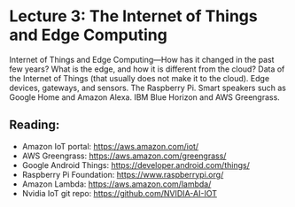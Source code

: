# Lecture 3: The Internet of Things and Edge Computing

Internet of Things and Edge Computing—How has it changed in the past few years? What is the edge, and how it is different from the cloud? Data of the Internet of Things (that usually does not make it to the cloud). Edge devices, gateways, and sensors. The Raspberry Pi. Smart speakers such as Google Home and Amazon Alexa. IBM Blue Horizon and AWS Greengrass.

## Reading:

* Amazon IoT portal: https://aws.amazon.com/iot/
* AWS Greengrass: https://aws.amazon.com/greengrass/
* Google Android Things: https://developer.android.com/things/
* Raspberry Pi Foundation: https://www.raspberrypi.org/
* Amazon Lambda: https://aws.amazon.com/lambda/ 
* Nvidia IoT git repo: https://github.com/NVIDIA-AI-IOT



